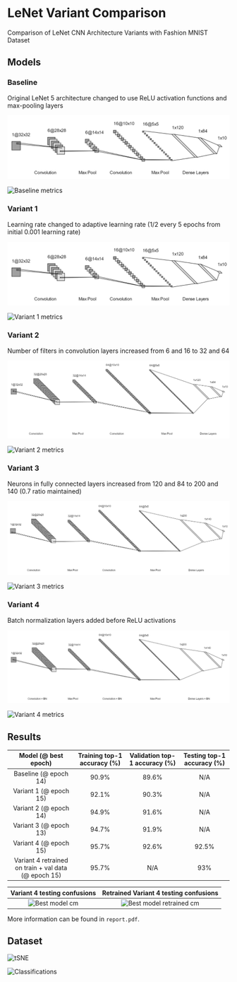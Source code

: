# LeNet Variant Comparison

Comparison of LeNet CNN Architecture Variants with Fashion MNIST Dataset

## Models
### Baseline
Original LeNet 5 architecture changed to use ReLU activation functions and max-pooling layers

![Baseline](/architectures/model_1.png)

![Baseline metrics](/graphs/lenet5_metrics.png)

### Variant 1
Learning rate changed to adaptive learning rate (1/2 every 5 epochs from initial 0.001 learning rate)

![Variant 1](/architectures/model_1.png)

![Variant 1 metrics](/graphs/lenet5_v1_metrics.png)

### Variant 2
Number of filters in convolution layers increased from 6 and 16 to 32 and 64

![Variant 2](/architectures/model_2.png)

![Variant 2 metrics](/graphs/lenet5_v2_metrics.png)

### Variant 3

Neurons in fully connected layers increased from 120 and 84 to 200 and 140 (0.7 ratio maintained)

![Variant 3](/architectures/model_3.png)

![Variant 3 metrics](/graphs/lenet5_v3_metrics.png)

### Variant 4
Batch normalization layers added before ReLU activations

![Variant 4](/architectures/model_4.png)

![Variant 4 metrics](/graphs/lenet5_v4_metrics.png)

## Results

| Model (@ best epoch) | Training top-1 accuracy (%) | Validation top-1 accuracy (%) | Testing top-1 accuracy (%) |
|:----------------------:|:-----:|:-----:|:-----:|
| Baseline (@ epoch 14)  | 90.9% | 89.6% |  N/A  |
| Variant 1 (@ epoch 15) | 92.1% | 90.3% |  N/A  |
| Variant 2 (@ epoch 14) | 94.9% | 91.6% |  N/A  |
| Variant 3 (@ epoch 13) | 94.7% | 91.9% |  N/A  |
| Variant 4 (@ epoch 15) | 95.7% | 92.6% | 92.5% |
| Variant 4 retrained on train + val data (@ epoch 15) | 95.7% |  N/A  | 93% |

| Variant 4 testing confusions | Retrained Variant 4 testing confusions |
|:----------------------------:|:--------------------------------------:|
|![Best model cm](/graphs/cm_best_model.png)|![Best model retrained cm](/graphs/cm_best_model_retrained.png)|

More information can be found in `report.pdf`.

## Dataset

![tSNE](/graphs/tSNE.png)

![Classifications](/graphs/test_set_classific.png)
